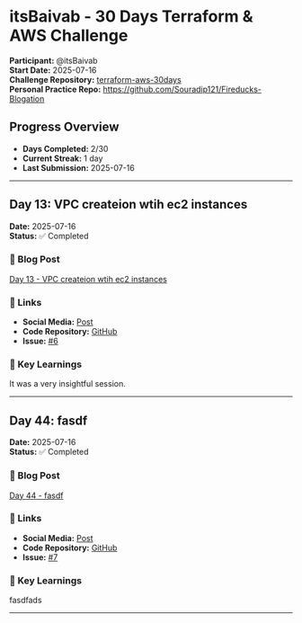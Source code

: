 # itsBaivab - 30 Days Terraform & AWS Challenge

**Participant:** @itsBaivab  
**Start Date:** 2025-07-16  
**Challenge Repository:** [terraform-aws-30days](https://github.com/piyushsachdeva/Terraform-Full-Course-Aws)  
**Personal Practice Repo:** https://github.com/Souradip121/Fireducks-Blogation

## Progress Overview
- **Days Completed:** 2/30
- **Current Streak:** 1 day
- **Last Submission:** 2025-07-16

---

## Day 13: VPC createion wtih ec2 instances
**Date:** 2025-07-16  
**Status:** ✅ Completed

### 📝 Blog Post
[Day 13 - VPC createion wtih ec2 instances](https://medium.com/thecloudopscommunity/setting-up-a-highly-available-kubernetes-cluster-with-multiple-masters-and-a-load-balancer-a1e7df61be5d)

### 🔗 Links
- **Social Media:** [Post](https://www.linkedin.com/posts/renascence-dey-b422642b9_gssoc2025-girlscript-projectadmin-activity-7351341098046324736-1vM_?utm_source=share&utm_medium=member_desktop&rcm=ACoAAD2vhDEBo85a4B0CVY4uZvJUMvVcuj8UHNk)
- **Code Repository:** [GitHub](https://github.com/Souradip121/Fireducks-Blogation)
- **Issue:** [#6](https://github.com/piyushsachdeva/Terraform-Full-Course-Aws/issues/6)

### 🎯 Key Learnings

It was a very insightful session.

---

## Day 44: fasdf
**Date:** 2025-07-16  
**Status:** ✅ Completed

### 📝 Blog Post
[Day 44 - fasdf](fasdf)

### 🔗 Links
- **Social Media:** [Post](fasdfas)
- **Code Repository:** [GitHub](fasdf)
- **Issue:** [#7](https://github.com/piyushsachdeva/Terraform-Full-Course-Aws/issues/7)

### 🎯 Key Learnings

fasdfads

---

